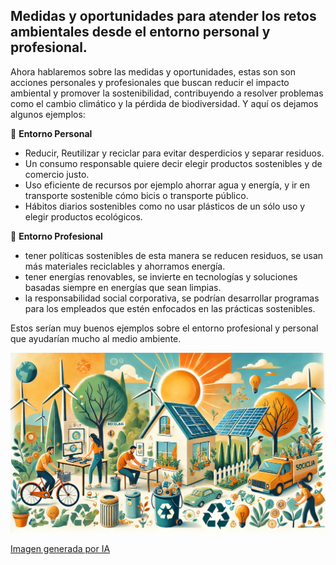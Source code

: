 ## Medidas y oportunidades para atender los retos ambientales desde el entorno personal y profesional.

Ahora hablaremos sobre las medidas y oportunidades, estas son son acciones personales y profesionales
que buscan reducir el impacto ambiental y promover la sostenibilidad, contribuyendo a resolver problemas 
como el cambio climático y la pérdida de biodiversidad. Y aquí os dejamos algunos ejemplos:

🌱 **Entorno Personal**
* Reducir, Reutilizar y reciclar para evitar desperdicios y separar residuos.
* Un consumo responsable quiere decir elegir productos sostenibles y de comercio justo.
* Uso eficiente de recursos por ejemplo ahorrar agua y energía, y ir en transporte sostenible
  cómo bicis o transporte público.
* Hábitos diarios sostenibles como no usar plásticos de un sólo uso y elegir productos
  ecológicos.

💼 **Entorno Profesional**
* tener políticas sostenibles de esta manera se reducen residuos, se usan más materiales
  reciclables y ahorramos energía.
* tener energías renovables, se invierte en tecnologías y soluciones basadas siempre en
  energías que sean limpias.
* la responsabilidad social corporativa, se podrían desarrollar programas para los empleados
  que estén enfocados en las prácticas sostenibles.

Estos serían muy buenos ejemplos sobre el entorno profesional y personal que ayudarían mucho
al medio ambiente.

![profesionalypersonal](img/profesionalypersonal.jpg)

[Imagen generada por IA](https://chatgpt.com/)

